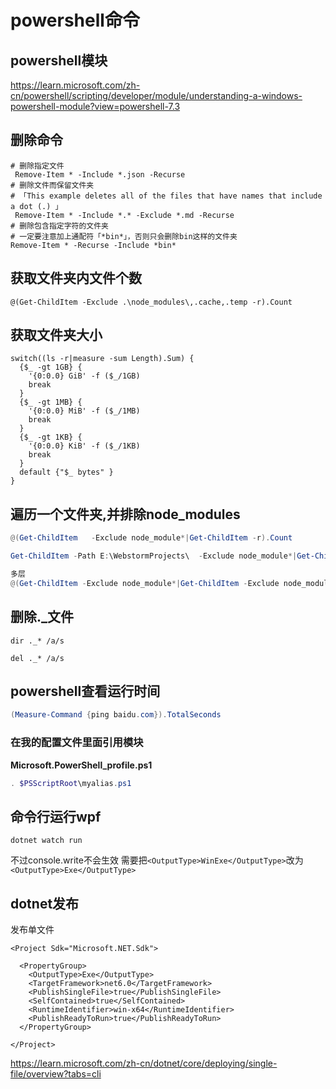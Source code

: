 # powershell命令

## powershell模块

<https://learn.microsoft.com/zh-cn/powershell/scripting/developer/module/understanding-a-windows-powershell-module?view=powershell-7.3>

## 删除命令

```
# 删除指定文件
 Remove-Item * -Include *.json -Recurse
# 删除文件而保留文件夹
# 「This example deletes all of the files that have names that include a dot (.) 」
 Remove-Item * -Include *.* -Exclude *.md -Recurse
# 删除包含指定字符的文件夹
# 一定要注意加上通配符「*bin*」，否则只会删除bin这样的文件夹
Remove-Item * -Recurse -Include *bin*

```

## 获取文件夹内文件个数

```
@(Get-ChildItem -Exclude .\node_modules\,.cache,.temp -r).Count
```

## 获取文件夹大小

```
switch((ls -r|measure -sum Length).Sum) {
  {$_ -gt 1GB} {
    '{0:0.0} GiB' -f ($_/1GB)
    break
  }
  {$_ -gt 1MB} {
    '{0:0.0} MiB' -f ($_/1MB)
    break
  }
  {$_ -gt 1KB} {
    '{0:0.0} KiB' -f ($_/1KB)
    break
  }
  default {"$_ bytes" }
}
```

## 遍历一个文件夹,并排除node_modules

```powershell
@(Get-ChildItem   -Exclude node_module*|Get-ChildItem -r).Count

Get-ChildItem -Path E:\WebstormProjects\  -Exclude node_module*|Get-ChildItem -r

多层
@(Get-ChildItem -Exclude node_module*|Get-ChildItem -Exclude node_module*|Get-ChildItem -Exclude node_module*|Get-ChildItem -Exclude node_module*|Get-ChildItem -Exclude node_module*|Get-ChildItem -Exclude node_module*|Get-ChildItem -Exclude node_module*).Count
```

## 删除._文件

```
dir ._* /a/s 

del ._* /a/s
```

## powershell查看运行时间

```powershell
(Measure-Command {ping baidu.com}).TotalSeconds
```

### 在我的配置文件里面引用模块

**Microsoft.PowerShell_profile.ps1**

```powershell
. $PSScriptRoot\myalias.ps1
```

## 命令行运行wpf

```
dotnet watch run
```

不过console.write不会生效
需要把`<OutputType>WinExe</OutputType>`改为`<OutputType>Exe</OutputType>`

## dotnet发布

发布单文件

```
<Project Sdk="Microsoft.NET.Sdk">

  <PropertyGroup>
    <OutputType>Exe</OutputType>
    <TargetFramework>net6.0</TargetFramework>
    <PublishSingleFile>true</PublishSingleFile>
    <SelfContained>true</SelfContained>
    <RuntimeIdentifier>win-x64</RuntimeIdentifier>
    <PublishReadyToRun>true</PublishReadyToRun>
  </PropertyGroup>

</Project>
```

<https://learn.microsoft.com/zh-cn/dotnet/core/deploying/single-file/overview?tabs=cli>
